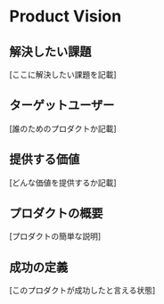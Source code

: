 # Product Vision

## 解決したい課題
[ここに解決したい課題を記載]

## ターゲットユーザー
[誰のためのプロダクトか記載]

## 提供する価値
[どんな価値を提供するか記載]

## プロダクトの概要
[プロダクトの簡単な説明]

## 成功の定義
[このプロダクトが成功したと言える状態]
